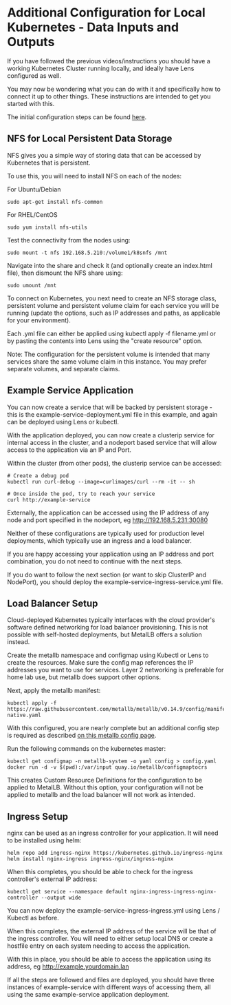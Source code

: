 
# Additional Configuration for Local Kubernetes - Data Inputs and Outputs

If you have followed the previous videos/instructions you should have a working Kubernetes Cluster running locally, and ideally have Lens configured as well.

You may now be wondering what you can do with it and specifically how to connect it up to other things. These instructions are intended to get you started with this.

The initial configuration steps can be found [here](https://github.com/HouseOfLogicGH/KubernetesOnProxmoxWithTerraformAndAnsible/blob/main/README.md).

## NFS for Local Persistent Data Storage 

NFS gives you a simple way of storing data that can be accessed by Kubernetes that is persistent.

To use this, you will need to install NFS on each of the nodes:

For Ubuntu/Debian
```
sudo apt-get install nfs-common
```
For RHEL/CentOS
```
sudo yum install nfs-utils
```

Test the connectivity from the nodes using:

```
sudo mount -t nfs 192.168.5.210:/volume1/k8snfs /mnt
```
Navigate into the share and check it (and optionally create an index.html file), then dismount the NFS share using:
```
sudo umount /mnt
```

To connect on Kubernetes, you next need to create an NFS storage class, persistent volume and persistent volume claim for each service you will be running (update the options, such as IP addresses and paths, as applicable for your environment).

Each .yml file can either be applied using kubectl apply -f filename.yml or by pasting the contents into Lens using the "create resource" option.

Note: The configuration for the persistent volume is intended that many services share the same volume claim in this instance. You may prefer separate volumes, and separate claims. 

## Example Service Application

You can now create a service that will be backed by persistent storage - this is the example-service-deployment.yml file in this example, and again can be deployed using Lens or kubectl.

With the application deployed, you can now create a clusterip service for internal access in the cluster, and a nodeport based service that will allow access to the application via an IP and Port.

Within the cluster (from other pods), the clusterip service can be accessed:

```
# Create a debug pod
kubectl run curl-debug --image=curlimages/curl --rm -it -- sh

# Once inside the pod, try to reach your service
curl http://example-service
```

Externally, the application can be accessed using the IP address of any node and port specified in the nodeport, eg http://192.168.5.231:30080

Neither of these configurations are typically used for production level deployments, which typically use an ingress and a load balancer.

If you are happy accessing your application using an IP address and port combination, you do not need to continue with the next steps.

If you do want to follow the next section (or want to skip ClusterIP and NodePort), you should deploy the example-service-ingress-service.yml file.

## Load Balancer Setup

Cloud-deployed Kubernetes typically interfaces with the cloud provider's software defined networking for load balancer provisioning. This is not possible with self-hosted deployments, but MetalLB offers a solution instead.

Create the metallb namespace and configmap using Kubectl or Lens to create the resources. Make sure the config map references the IP addresses you want to use for services. Layer 2 networking is preferable for home lab use, but metallb does support other options.

Next, apply the metallb manifest:

```
kubectl apply -f https://raw.githubusercontent.com/metallb/metallb/v0.14.9/config/manifests/metallb-native.yaml
```

With this configured, you are nearly complete but an additional config step is required as described [on this metallb config page](https://metallb.io/configuration/migration_to_crds/#procedure).

Run the following commands on the kubernetes master:
```
kubectl get configmap -n metallb-system -o yaml config > config.yaml
docker run -d -v $(pwd):/var/input quay.io/metallb/configmaptocrs
```
This creates Custom Resource Definitions for the configuration to be applied to MetalLB.
Without this option, your configuration will not be applied to metallb and the load balancer will not work as intended.

## Ingress Setup

nginx can be used as an ingress controller for your application. It will need to be installed using helm:

```
helm repo add ingress-nginx https://kubernetes.github.io/ingress-nginx
helm install nginx-ingress ingress-nginx/ingress-nginx
```

When this completes, you should be able to check for the ingress controller's external IP address:
```
kubectl get service --namespace default nginx-ingress-ingress-nginx-controller --output wide
```

You can now deploy the example-service-ingress-ingress.yml using Lens / Kubectl as before.

When this completes, the external IP address of the service will be that of the ingress controller. You will need to either setup local DNS or create a hostfile entry on each system needing to access the application.

With this in place, you should be able to access the application using its address, eg http://example.yourdomain.lan

If all the steps are followed and files are deployed, you should have three instances of example-service with different ways of accessing them, all using the same example-service application deployment.